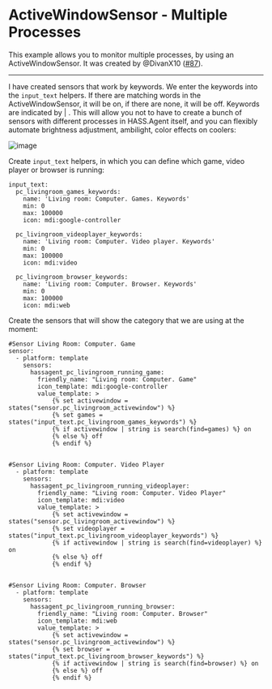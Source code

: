 # ActiveWindowSensor - Multiple Processes

This example allows you to monitor multiple processes, by using an ActiveWindowSensor. It was created by @DivanX10 ([#87](https://github.com/LAB02-Research/HASS.Agent/issues/87)).

---

I have created sensors that work by keywords. We enter the keywords into the `input_text` helpers. If there are matching words in the ActiveWindowSensor, it will be on, if there are none, it will be off. Keywords are indicated by | . This will allow you not to have to create a bunch of sensors with different processes in HASS.Agent itself, and you can flexibly automate brightness adjustment, ambilight, color effects on coolers:

![image](https://user-images.githubusercontent.com/64090632/174195048-fa9b5c5f-961e-4ba4-95b9-714f2f05457b.png)

Create `input_text` helpers, in which you can define which game, video player or browser is running:

```
input_text:
  pc_livingroom_games_keywords:
    name: 'Living room: Computer. Games. Keywords'
    min: 0
    max: 100000
    icon: mdi:google-controller

  pc_livingroom_videoplayer_keywords:
    name: 'Living room: Computer. Video player. Keywords'
    min: 0
    max: 100000
    icon: mdi:video

  pc_livingroom_browser_keywords:
    name: 'Living room: Computer. Browser. Keywords'
    min: 0
    max: 100000
    icon: mdi:web
```


Create the sensors that will show the category that we are using at the moment:

```
#Sensor Living Room: Computer. Game
sensor:
  - platform: template
    sensors:
      hassagent_pc_livingroom_running_game:
        friendly_name: "Living room: Computer. Game"
        icon_template: mdi:google-controller
        value_template: >
            {% set activewindow = states("sensor.pc_livingroom_activewindow") %}
            {% set games = states("input_text.pc_livingroom_games_keywords") %}
            {% if activewindow | string is search(find=games) %} on
            {% else %} off
            {% endif %}


#Sensor Living Room: Computer. Video Player
  - platform: template
    sensors:
      hassagent_pc_livingroom_running_videoplayer:
        friendly_name: "Living room: Computer. Video Player"
        icon_template: mdi:video
        value_template: >
            {% set activewindow = states("sensor.pc_livingroom_activewindow") %}
            {% set videoplayer = states("input_text.pc_livingroom_videoplayer_keywords") %}
            {% if activewindow | string is search(find=videoplayer) %} on
            {% else %} off
            {% endif %}


#Sensor Living Room: Computer. Browser
  - platform: template
    sensors:
      hassagent_pc_livingroom_running_browser:
        friendly_name: "Living room: Computer. Browser"
        icon_template: mdi:web
        value_template: >
            {% set activewindow = states("sensor.pc_livingroom_activewindow") %}
            {% set browser = states("input_text.pc_livingroom_browser_keywords") %}
            {% if activewindow | string is search(find=browser) %} on
            {% else %} off
            {% endif %}
```
